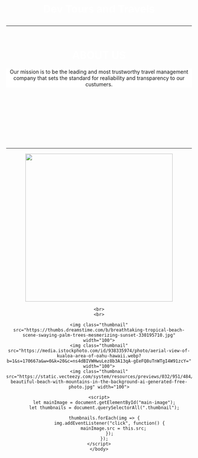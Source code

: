 <!DOCTYPE html>
<html>
    <head>
    <meta charset="UTF-8">
    <meta name="viewport" content="width=device-width, initial-scale=1.0">
    <title>Simple Image Gallery</title>
      <style>body{
    text-align: center;
}
div{
    background: url(https://wallpaper-house.com/data/out/10/wallpaper2you_403775.jpg);
    
}
p{
    background-color: white;
}
h1{
    color:white;
}</style>
    </head>
    <body>
        <div>
        <h1>
            Dev Tours and Travels 
            <hr>
            <br>
            ABOUT US
            </h1>
            <P>
                Our mission is to be the leading and most trustworthy travel management company that sets the standard for realiability and transparency to our custumers.
                </P><br><br><br><br><br><br><br><br>
        </div>
<hr>
    <img id="main-image" src="https://live-liamtra-blog.s3.ap-south-1.amazonaws.com/2021/01/Beach-Lover-3-1024x546.jpg" width="400">

    <br>
    <br>

    <img class="thumbnail" src="https://thumbs.dreamstime.com/b/breathtaking-tropical-beach-scene-swaying-palm-trees-mesmerizing-sunset-330195710.jpg" width="100">
    <img class="thumbnail" src="https://media.istockphoto.com/id/938335974/photo/aerial-view-of-kualoa-area-of-oahu-hawaii.webp?b=1&s=170667a&w=0&k=20&c=ns4dBIVWHwuLez8b3A13qA-gEeFQ8uTnWTgI4W91zcY=" width="100">
    <img class="thumbnail" src="https://static.vecteezy.com/system/resources/previews/032/951/484/large_2x/a-beautiful-beach-with-mountains-in-the-background-ai-generated-free-photo.jpg" width="100">

    <script>
        let mainImage = document.getElementById("main-image");
        let thumbnails = document.querySelectorAll(".thumbnail");

        thumbnails.forEach(img => {
            img.addEventListener("click", function() {
                mainImage.src = this.src; 
            });
        });
    </script>
    </body>
</html>
